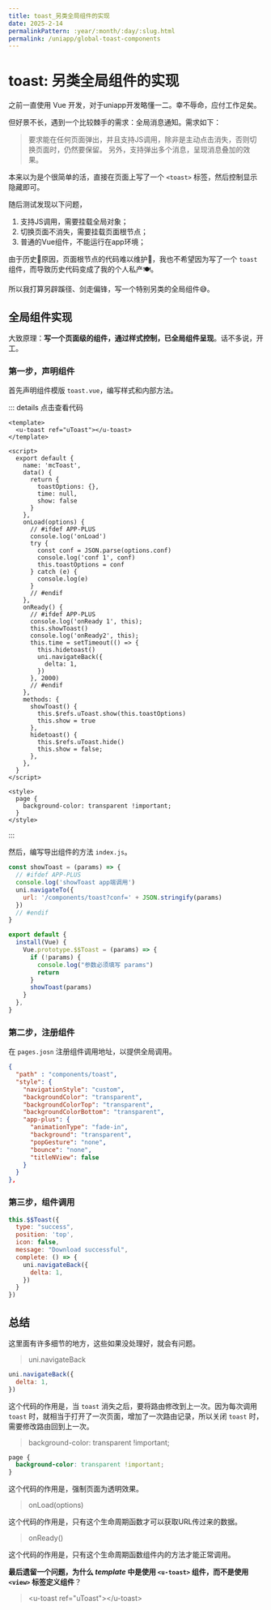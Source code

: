 ```yaml
---
title: toast_另类全局组件的实现
date: 2025-2-14
permalinkPattern: :year/:month/:day/:slug.html
permalink: /uniapp/global-toast-components
---
```


# toast: 另类全局组件的实现

之前一直使用 Vue 开发，对于uniapp开发略懂一二。幸不辱命，应付工作足矣。

但好景不长，遇到一个比较棘手的需求：全局消息通知。需求如下：

> 要求能在任何页面弹出，并且支持JS调用，除非是主动点击消失，否则切换页面时，仍然要保留。
> 另外，支持弹出多个消息，呈现消息叠加的效果。

本来以为是个很简单的活，直接在页面上写了一个 `<toast>` 标签，然后控制显示隐藏即可。

随后测试发现以下问题，

1. 支持JS调用，需要挂载全局对象；
2. 切换页面不消失，需要挂载页面根节点；
3. 普通的Vue组件，不能运行在app环境；

由于历史💩原因，页面根节点的代码难以维护🤮，我也不希望因为写了一个 `toast` 组件，而导致历史代码变成了我的个人私产🍽️。

所以我打算另辟蹊径、剑走偏锋，写一个特别另类的全局组件😅。

## 全局组件实现

大致原理：**写一个页面级的组件，通过样式控制，已全局组件呈现**。话不多说，开工。

### 第一步，声明组件

首先声明组件模版 `toast.vue`，编写样式和内部方法。

::: details 点击查看代码

```vue
<template>
  <u-toast ref="uToast"></u-toast>
</template>

<script>
  export default {
    name: 'mcToast',
    data() {
      return {
        toastOptions: {},
        time: null,
        show: false
      }
    },
    onLoad(options) {
      // #ifdef APP-PLUS
      console.log('onLoad')
      try {
        const conf = JSON.parse(options.conf)
        console.log('conf 1', conf)
        this.toastOptions = conf
      } catch (e) {
        console.log(e)
      }
      // #endif
    },
    onReady() {
      // #ifdef APP-PLUS
      console.log('onReady 1', this);
      this.showToast()
      console.log('onReady2', this);
      this.time = setTimeout(() => {
        this.hidetoast()
        uni.navigateBack({
          delta: 1,
        })
      }, 2000)
      // #endif
    },
    methods: {
      showToast() {
        this.$refs.uToast.show(this.toastOptions)
        this.show = true
      },
      hidetoast() {
        this.$refs.uToast.hide()
        this.show = false;
      },
    },
  }
</script>

<style>
  page {
    background-color: transparent !important;
  }
</style>
```
:::

然后，编写导出组件的方法 `index.js`。

```js
const showToast = (params) => {
  // #ifdef APP-PLUS
  console.log('showToast app端调用')
  uni.navigateTo({
    url: '/components/toast?conf=' + JSON.stringify(params)
  })
  // #endif
}

export default {
  install(Vue) {
    Vue.prototype.$$Toast = (params) => {
      if (!params) {
        console.log("参数必须填写 params")
        return
      }
      showToast(params)
    }
  },
}

```
### 第二步，注册组件

在 `pages.josn` 注册组件调用地址，以提供全局调用。

```json
{
  "path" : "components/toast",
  "style": {
    "navigationStyle": "custom",
    "backgroundColor": "transparent",
    "backgroundColorTop": "transparent",
    "backgroundColorBottom": "transparent",
    "app-plus": {
      "animationType": "fade-in",
      "background": "transparent",
      "popGesture": "none",
      "bounce": "none",
      "titleNView": false
    }
  }
},
```
### 第三步，组件调用

```js
this.$$Toast({
  type: "success",
  position: 'top',
  icon: false,
  message: "Download successful",
  complete: () => {
    uni.navigateBack({
      delta: 1,
    })
  }
})
```

## 总结

这里面有许多细节的地方，这些如果没处理好，就会有问题。

> uni.navigateBack

```js
uni.navigateBack({
  delta: 1,
})
```
这个代码的作用是，当 `toast` 消失之后，要将路由修改到上一次。因为每次调用 `toast` 时，就相当于打开了一次页面，增加了一次路由记录，所以关闭 `toast` 时，需要修改路由回到上一次。

> background-color: transparent !important;

```css
page {
  background-color: transparent !important;
}
```
这个代码的作用是，强制页面为透明效果。

> onLoad(options)

这个代码的作用是，只有这个生命周期函数才可以获取URL传过来的数据。

> onReady()

这个代码的作用是，只有这个生命周期函数组件内的方法才能正常调用。

**最后遗留一个问题，为什么 *template* 中是使用 `<u-toast>` 组件，而不是使用 `<view>` 标签定义组件**？

> \<u-toast ref="uToast"\>\<\/u-toast\>

